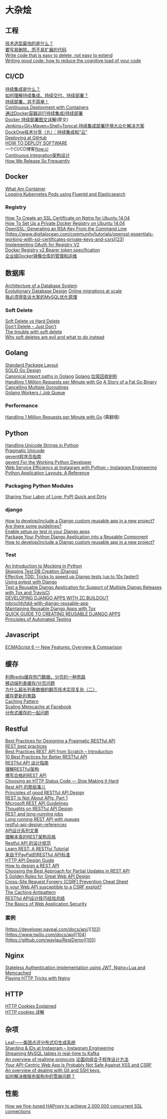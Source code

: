 # 大杂烩

## 工程
[技术选型最怕的是什么？][1]  
[要写易删除，而不易扩展的代码][2]  
[Write code that is easy to delete, not easy to extend][3]   
[Writing good code: how to reduce the cognitive load of your code][4]  

## CI/CD
[持续集成是什么？][5]  
[如何理解持续集成、持续交付、持续部署？][6]  
[持续部署，并不简单！][7]  
[Continuous Deployment with Containers][8]  
[通过Docker容器运行持续集成/持续部署][9]  
[Docker 持续部署图文详解][10](原文)  
[Jenkins+Git+Maven+Shell+Tomcat 持续集成部署环境大众化解决方案][11]  
[DockOne技术分享（九）：持续集成和“云”][12]  
[Deploying at GitHub][13]  
[HOW TO DEPLOY SOFTWARE][14]  
一个CI/CD博客[flow.ci][15]  
[Continuous Integration架构设计][16]  
[How We Release So Frequently][17]  

## Docker
[What Am Container][18]  
[Logging Kubernetes Pods using Fluentd and Elasticsearch][19]  

### Registry
[How To Create an SSL Certificate on Nginx for Ubuntu 14.04][20]  
[How To Set Up a Private Docker Registry on Ubuntu 14.04][21]  
[OpenSSL: Generating an RSA Key From the Command Line][22]  
[https://www.digitalocean.com/community/tutorials/openssl-essentials-working-with-ssl-certificates-private-keys-and-csrs][23]  
[Implementing OAuth for Registry V2][24]  
[Docker Registry v2 Bearer token specification][25]  
[企业级Docker镜像仓库的管理和运维][26]  

## 数据库
[Architecture of a Database System][27]   
[Evolutionary Database Design][28]
[Online migrations at scale][29]  
[我必须得告诉大家的MySQL优化原理][30]  

### Soft Delete
[Soft Delete vs Hard Delete][31]  
[Don’t Delete – Just Don’t][32]  
[The trouble with soft delete][33]  
[Why soft deletes are evil and what to do instead][34]  

## Golang
[Standard Package Layout][35]  
[SOLID Go Design][36]  
[Canonical import paths in Golang][37]
[Golang 垃圾回收剖析][38]  
[Handling 1 Million Requests per Minute with Go][39]
[A Story of a Fat Go Binary][40]  
[Cancelling Multiple Goroutines][41]  
[Golang Workers / Job Queue][42]  


### Performance
[Handling 1 Million Requests per Minute with Go][43] (需翻墙)  

## Python
[Handling Unicode Strings in Python][44]  
[Pragmatic Unicode][45]  
[gevent程序员指南][46]  
[gevent For the Working Python Developer][47]  
[Web Service Efficiency at Instagram with Python – Instagram Engineering][48]  
[Python Application Layouts: A Reference][49]  

### Packaging Python Modules

[Sharing Your Labor of Love: PyPI Quick and Dirty][50]

### django
[How to develop/include a Django custom reusable app in a new project? Are there some guidelines? ][51]   
[Enable setup.py test in your Django apps][52]  
[Package Your Python Django Application into a Reusable Component][53]  
[How to develop/include a Django custom reusable app in a new project?][54]

### Test
[An Introduction to Mocking in Python][55]  
[Skipping Test DB Creation (Django)][56]  
[Effective TDD: Tricks to speed up Django tests (up to 10x faster!)][57]  
[Using pytest with Django][58]  
[Test a Reusable Django Application for Support of Multiple Django Releases with Tox and TravisCI][59]  
[DEVELOPING DJANGO APPS WITH ZC.BUILDOUT][60]  
[mbrochh/tdd-with-django-reusable-app][61]  
[Maintaining Reusable Django Apps with Tox][62]  
[QUICK GUIDE TO CREATING REUSABLE DJANGO APPS][63]  
[Principles of Automated Testing][64]

## Javascript

[ECMAScript 6 — New Features: Overview & Comparison][65]  

## 缓存
[利用redis缓存热门数据，分页的一种思路][66]  
[移动端列表缓存/分页问题][67]  
[为什么超长列表数据的翻页技术实现复杂（二）][68]  
[缓存更新的套路][69]  
[Caching Pattern][70]  
[Scaling Memcache at Facebook][71]  
[分布式缓存的一起问题][72]  

## Restful
[Best Practices for Designing a Pragmatic RESTful API][73]  
[REST best practices][74]  
[Best Practices REST API from Scratch – Introduction][75]  
[10 Best Practices for Better RESTful API][76]  
[RESTful API 设计指南][77]  
[理解RESTful架构][78]  
[撰写合格的REST API][79]  
[Choosing an HTTP Status Code — Stop Making It Hard][80]  
[Rest API 的那些事儿][81]  
[Principles of good RESTful API Design][82]  
[REST Is Not About APIs, Part 1][83]  
[Microsoft REST API Guidelines][84]  
[Thoughts on RESTful API Design][85]  
[REST and long-running jobs][86]  
[Long running REST API with queues][87]  
[restful-api-design-references][88]  
[API设计系列文章][89]  
[理解本真的REST架构风格][90]  
[Restful API 的设计规范][91]  
[Learn REST: A RESTful Tutorial][92]  
[来自于PayPal的RESTful API标准][93]  
[HTTP API Design Guide][94]  
[How to design a REST API][95]  
[Choosing the Best Approach for Partial Updates in REST API][96]  
[5 Golden Rules for Great Web API Design][97]  
[Cross-Site Request Forgery (CSRF) Prevention Cheat Sheet][98]  
[Is your Web API susceptible to a CSRF exploit?][99]  
[The Caching Antipattern][100]  
[RESTful API设计技巧经验总结][101]  
[The Basics of Web Application Security][102]  


### 案例
[https://developer.paypal.com/docs/api/][103]  
[https://www.twilio.com/docs/api][104]  
[https://github.com/waylau/RestDemo][105]  

## Nginx

[Stateless Authentication implementation using JWT, Nginx+Lua and Memcached][106]  
[Playing HTTP Tricks with Nginx][107]  

## HTTP
[HTTP Cookies Explained][108]  
[HTTP cookies 详解][109]  

## 杂项

[Leaf——美团点评分布式ID生成系统][110]  
[Sharding & IDs at Instagram – Instagram Engineering][111]  
[Streaming MySQL tables in real-time to Kafka][112]  
[An overview of realtime protocols][113]
[论面向组合子程序设计方法][114]  
[Your API-Centric Web App Is Probably Not Safe Against XSS and CSRF][115]  
[An overview of dealing with Git and SSH keys.][116]  
[如何解决微服务架构中的雪崩问题？][117]  


## 性能

[How we fine-tuned HAProxy to achieve 2,000,000 concurrent SSL connections][118]


  [1]: http://www.imgeek.org/article/825308672
  [2]: http://geek.csdn.net/news/detail/56464
  [3]: http://programmingisterrible.com/post/139222674273/write-code-that-is-easy-to-delete-not-easy-to
  [4]: https://chrismm.com/blog/writing-good-code-reduce-the-cognitive-load/?utm_source=wanqu.co&utm_campaign=Wanqu%20Daily&utm_medium=social
  [5]: http://www.ruanyifeng.com/blog/2015/09/continuous-integration.html
  [6]: https://www.zhihu.com/question/23444990
  [7]: http://coolshell.cn/articles/7657.html/comment-page-1#comment-1893811
  [8]: https://www.infoq.com/articles/continuous-deployment-containers
  [9]: http://www.uml.org.cn/yunjisuan/201507072.asp
  [10]: http://mp.weixin.qq.com/s?__biz=MzA4Nzg5Nzc5OA==&mid=402143684&idx=2&sn=9e93de8811e342cbd01f634a5e8976c3
  [11]: http://www.thinksaas.cn/topics/0/378/378471.html
  [12]: http://dockone.io/article/470
  [13]: https://github.com/blog/1241-deploying-at-github
  [14]: https://zachholman.com/posts/deploying-software
  [15]: http://blog.flow.ci/
  [16]: http://www.aosabook.org/en/integration.html
  [17]: http://engineering.skybettingandgaming.com/2016/02/02/how-we-release-so-frequently/?utm_source=wanqu.co&utm_campaign=Wanqu%20Daily&utm_medium=website
  [18]: https://glyph.twistedmatrix.com/2016/10/what-am-container.html
  [19]: http://blog.raintown.org/2014/11/logging-kubernetes-pods-using-fluentd.html
  [20]: https://www.digitalocean.com/community/tutorials/how-to-create-an-ssl-certificate-on-nginx-for-ubuntu-14-04
  [21]: https://www.digitalocean.com/community/tutorials/how-to-set-up-a-private-docker-registry-on-ubuntu-14-04
  [22]: https://rietta.com/blog/2012/01/27/openssl-generating-rsa-key-from-command/
  [23]: https://www.digitalocean.com/community/tutorials/openssl-essentials-working-with-ssl-certificates-private-keys-and-csrs
  [24]: https://blog.opendns.com/2016/02/23/implementing-oauth-for-registry-v2/
  [25]: https://docs.docker.com/registry/spec/auth/jwt/
  [26]: http://geek.csdn.net/news/detail/109110
  [27]: https://blog.acolyer.org/2015/01/20/architecture-of-a-database-system/
  [28]: http://www.martinfowler.com/articles/evodb.html
  [29]: https://stripe.com/blog/online-migrations
  [30]: http://www.jianshu.com/p/d7665192aaaf
  [31]: http://rohithegde.github.io/soft-vs-hard-delete/
  [32]: http://udidahan.com/2009/09/01/dont-delete-just-dont/
  [33]: http://rdingwall.com/2009/11/20/the-trouble-with-soft-delete/
  [34]: http://jameshalsall.co.uk/posts/why-soft-deletes-are-evil-and-what-to-do-instead
  [35]: https://medium.com/@benbjohnson/standard-package-layout-7cdbc8391fc1#.wqta80kf1
  [36]: https://dave.cheney.net/2016/08/20/solid-go-design?utm_source=golangweekly&utm_medium=email
  [37]: https://texlution.com/post/golang-canonical-import-paths/
  [38]: http://legendtkl.com/2017/04/28/golang-gc/
  [39]: http://marcio.io/2015/07/handling-1-million-requests-per-minute-with-golang/
  [40]: https://hackernoon.com/a-story-of-a-fat-go-binary-20edc6549b97?gi=f7ecd12f08f2#.kivztjy5h
  [41]: https://chilts.org/2017/06/12/cancelling-multiple-goroutines
  [42]: https://gist.github.com/harlow/dbcd639cf8d396a2ab73
  [43]: http://marcio.io/2015/07/handling-1-million-requests-per-minute-with-golang/
  [44]: http://blog.emacsos.com/unicode-in-python.html
  [45]: http://nedbatchelder.com/text/unipain.html
  [46]: http://xlambda.com/gevent-tutorial/#greenlet
  [47]: http://sdiehl.github.io/gevent-tutorial/
  [48]: https://engineering.instagram.com/web-service-efficiency-at-instagram-with-python-4976d078e366
  [49]: https://realpython.com/python-application-layouts/
  [50]: https://hynek.me/articles/sharing-your-labor-of-love-pypi-quick-and-dirty/
  [51]: http://blogs.candoerz.com/question/145773/how-to-developinclude-a-django-custom-reusable-app-in-a-new-project-are-there-some-guidelines.aspx
  [52]: http://ericholscher.com/blog/2009/jun/29/enable-setuppy-test-your-django-apps/
  [53]: http://pythoncentral.io/package-python-django-application-reusable-component/
  [54]: http://stackoverflow.com/questions/30743720/how-to-develop-include-a-django-custom-reusable-app-in-a-new-project-are-there
  [55]: https://www.toptal.com/python/an-introduction-to-mocking-in-python
  [56]: https://www.caktusgroup.com/blog/2013/10/02/skipping-test-db-creation/
  [57]: http://www.daveoncode.com/2013/09/23/effective-tdd-tricks-to-speed-up-django-tests-up-to-10x-faster/
  [58]: http://engineroom.trackmaven.com/blog/using-pytest-with-django/
  [59]: http://joebergantine.com/blog/2015/dec/03/test-reusable-django-application-support-multiple-/
  [60]: https://jacobian.org/writing/django-apps-with-buildout/
  [61]: https://github.com/mbrochh/tdd-with-django-reusable-app
  [62]: http://martinbrochhaus.com/tox.html
  [63]: http://racingtadpole.com/blog/reusable-django-apps/
  [64]: http://www.lihaoyi.com/post/PrinciplesofAutomatedTesting.html
  [65]: http://es6-features.org/#Constants
  [66]: http://blog.csdn.net/hengyunabc/article/details/23401539
  [67]: http://www.jianshu.com/p/af406cb819e5
  [68]: http://timyang.net/data/key-list-pagination-ii/
  [69]: http://coolshell.cn/articles/17416.html
  [70]: http://kircher-schwanninger.de/michael/publications/Caching.pdf
  [71]: https://www.usenix.org/system/files/conference/nsdi13/nsdi13-final170_update.pdf
  [72]: https://timyang.net/data/cache-failure/
  [73]: http://www.vinaysahni.com/best-practices-for-a-pragmatic-restful-api#versioning
  [74]: https://bourgeois.me/rest/
  [75]: https://www.sitepoint.com/best-practices-rest-api-scratch-introduction/
  [76]: http://blog.mwaysolutions.com/2014/06/05/10-best-practices-for-better-restful-api/
  [77]: http://www.ruanyifeng.com/blog/2014/05/restful_api.html
  [78]: http://www.ruanyifeng.com/blog/2011/09/restful
  [79]: http://mp.weixin.qq.com/s?__biz=MzA3NDM0ODQwMw==&mid=208060670&idx=1&sn=ce67b8896985e8448137052b338093e0&scene=21#wechat_redirect
  [80]: http://racksburg.com/choosing-an-http-status-code/
  [81]: http://www.ituring.com.cn/article/208878
  [82]: https://codeplanet.io/principles-good-restful-api-design/
  [83]: http://www.nirmata.com/2013/10/rest-apis-part-1/
  [84]: https://github.com/Microsoft/api-guidelines/blob/master/Guidelines.md
  [85]: https://restful-api-design.readthedocs.io/en/latest/
  [86]: http://farazdagi.com/blog/2014/rest-long-running-jobs/
  [87]: http://stackoverflow.com/questions/33009721/long-running-rest-api-with-queues
  [88]: https://github.com/aisuhua/restful-api-design-references
  [89]: http://www.jianshu.com/p/261cad07f02b
  [90]: http://blog.sae.sina.com.cn/archives/370
  [91]: http://novoland.github.io/%E8%AE%BE%E8%AE%A1/2015/08/17/Restful%20API%20%E7%9A%84%E8%AE%BE%E8%AE%A1%E8%A7%84%E8%8C%83.html
  [92]: http://www.restapitutorial.com/
  [93]: https://segmentfault.com/a/1190000005924733
  [94]: https://geemus.gitbooks.io/http-api-design/content/en/
  [95]: http://blog.octo.com/en/design-a-rest-api/
  [96]: http://www.apuchkov.com/choosing-the-best-approach-for-partial-updates-in-rest-api/
  [97]: https://www.toptal.com/api-developers/5-golden-rules-for-designing-a-great-web-api
  [98]: https://www.owasp.org/index.php/Cross-Site_Request_Forgery_%28CSRF%29_Prevention_Cheat_Sheet#General_Recommendation:_Synchronizer_Token_Pattern
  [99]: https://mathieu.fenniak.net/is-your-web-api-susceptible-to-a-csrf-exploit/
  [100]: https://www.hidefsoftware.co.uk/2016/12/25/the-caching-antipattern/?utm_source=wanqu.co&utm_campaign=Wanqu%20Daily&utm_medium=social
  [101]: http://geek.csdn.net/news/detail/201132
  [102]: https://martinfowler.com/articles/web-security-basics.html
  [103]: https://developer.paypal.com/docs/api/
  [104]: https://www.twilio.com/docs/api
  [105]: https://github.com/waylau/RestDemo
  [106]: https://blog.imaginea.com/stateless-authentication-implementation-using-jwt-nginxlua-and-memcached/
  [107]: https://www.elastic.co/blog/playing-http-tricks-nginx
  [108]: https://www.nczonline.net/blog/2009/05/05/http-cookies-explained/
  [109]: http://bubkoo.com/2014/04/21/http-cookies-explained/
  [110]: https://tech.meituan.com/MT_Leaf.html?hmsr=toutiao.io&utm_medium=toutiao.io&utm_source=toutiao.io?hmsr=toutiao.io&utm_medium=toutiao.io&utm_source=toutiao.io
  [111]: https://engineering.instagram.com/sharding-ids-at-instagram-1cf5a71e5a5c
  [112]: https://engineeringblog.yelp.com/2016/08/streaming-mysql-tables-in-real-time-to-kafka.html
  [113]: https://blog.deepstreamhub.com/an-overview-of-realtime-protocols-7d0489778c12
  [114]: http://www.blogjava.net/ajoo/category/6968.html
  [115]: http://www.redotheweb.com/2015/11/09/api-security.html
  [116]: https://coderwall.com/p/uwtekg/an-overview-of-dealing-with-git-and-ssh-keys
  [117]: https://mp.weixin.qq.com/s?__biz=MzIwMzg1ODcwMw==&mid=2247486271&amp;idx=1&amp;sn=aa1341e27fb3ce11c47879b1f5598c6c&source=41#wechat_redirect
  [118]: https://medium.freecodecamp.com/how-we-fine-tuned-haproxy-to-achieve-2-000-000-concurrent-ssl-connections-d017e61a4d27
